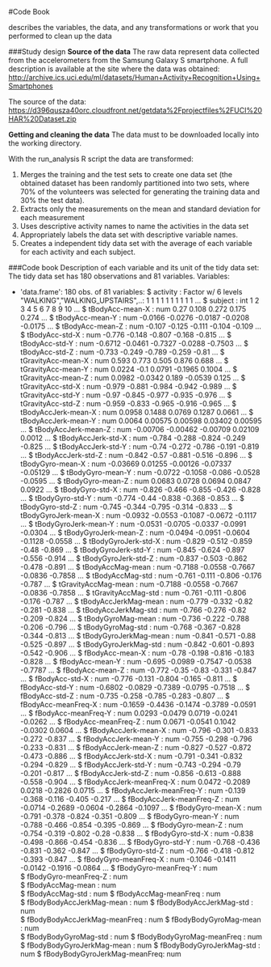 #Code Book

describes the variables, the data, and any transformations or work that you performed to clean up the data

###Study design
**Source of the data**
The raw data represent data collected from the accelerometers from the Samsung Galaxy S smartphone. 
A full description is available at the site where the data was obtained: 
http://archive.ics.uci.edu/ml/datasets/Human+Activity+Recognition+Using+Smartphones 

The source of the data: 
https://d396qusza40orc.cloudfront.net/getdata%2Fprojectfiles%2FUCI%20HAR%20Dataset.zip 

**Getting and cleaning the data**
The data must to be downloaded locally into the working directory.

With the run_analysis R script the data are transformed: 
1.  Merges the training and the test sets to create one data set (the obtained dataset has been randomly partitioned into two sets, where 70% of the volunteers was selected for generating the training data and 30% the test data).
2. Extracts only the measurements on the mean and standard deviation for each measurement
3. Uses descriptive activity names to name the activities in the data set
4. Appropriately labels the data set with descriptive variable names. 
5. Creates a independent tidy data set with the average of each variable for each activity and each subject.

###Code book
Description of each variable and its unit of the tidy data set:
The tidy data set has 180 observations and 81 variables.
Variables:
- 'data.frame':	180 obs. of  81 variables:
 $ activity                     : Factor w/ 6 levels "WALKING","WALKING_UPSTAIRS",..: 1 1 1 1 1 1 1 1 1 1 ...
 $ subject                      : int  1 2 3 4 5 6 7 8 9 10 ...
 $ tBodyAcc-mean-X              : num  0.27 0.108 0.272 0.175 0.274 ...
 $ tBodyAcc-mean-Y              : num  -0.0166 -0.0276 -0.0187 -0.0208 -0.0175 ...
 $ tBodyAcc-mean-Z              : num  -0.107 -0.125 -0.111 -0.104 -0.109 ...
 $ tBodyAcc-std-X               : num  -0.776 -0.148 -0.807 -0.168 -0.815 ...
 $ tBodyAcc-std-Y               : num  -0.6712 -0.0461 -0.7327 -0.0288 -0.7503 ...
 $ tBodyAcc-std-Z               : num  -0.733 -0.249 -0.789 -0.259 -0.81 ...
 $ tGravityAcc-mean-X           : num  0.593 0.773 0.505 0.876 0.688 ...
 $ tGravityAcc-mean-Y           : num  0.0224 -0.1 0.0791 -0.1965 0.1004 ...
 $ tGravityAcc-mean-Z           : num  0.0982 -0.0342 0.189 -0.0539 0.125 ...
 $ tGravityAcc-std-X            : num  -0.979 -0.881 -0.984 -0.942 -0.989 ...
 $ tGravityAcc-std-Y            : num  -0.97 -0.845 -0.977 -0.935 -0.976 ...
 $ tGravityAcc-std-Z            : num  -0.959 -0.833 -0.965 -0.916 -0.965 ...
 $ tBodyAccJerk-mean-X          : num  0.0958 0.1488 0.0769 0.1287 0.0661 ...
 $ tBodyAccJerk-mean-Y          : num  0.0064 0.00575 0.00598 0.03402 0.00595 ...
 $ tBodyAccJerk-mean-Z          : num  -0.00706 -0.00462 -0.00709 0.02109 0.0012 ...
 $ tBodyAccJerk-std-X           : num  -0.784 -0.288 -0.824 -0.249 -0.825 ...
 $ tBodyAccJerk-std-Y           : num  -0.74 -0.272 -0.786 -0.191 -0.819 ...
 $ tBodyAccJerk-std-Z           : num  -0.842 -0.57 -0.881 -0.516 -0.896 ...
 $ tBodyGyro-mean-X             : num  -0.03669 0.01255 -0.00126 -0.07337 -0.05129 ...
 $ tBodyGyro-mean-Y             : num  -0.0722 -0.1058 -0.086 -0.0528 -0.0595 ...
 $ tBodyGyro-mean-Z             : num  0.0683 0.0728 0.0694 0.0847 0.0922 ...
 $ tBodyGyro-std-X              : num  -0.826 -0.466 -0.855 -0.426 -0.828 ...
 $ tBodyGyro-std-Y              : num  -0.774 -0.44 -0.838 -0.368 -0.853 ...
 $ tBodyGyro-std-Z              : num  -0.745 -0.344 -0.795 -0.314 -0.833 ...
 $ tBodyGyroJerk-mean-X         : num  -0.0932 -0.0553 -0.1087 -0.0672 -0.1117 ...
 $ tBodyGyroJerk-mean-Y         : num  -0.0531 -0.0705 -0.0337 -0.0991 -0.0304 ...
 $ tBodyGyroJerk-mean-Z         : num  -0.0494 -0.0951 -0.0604 -0.1128 -0.0558 ...
 $ tBodyGyroJerk-std-X          : num  -0.829 -0.512 -0.859 -0.48 -0.869 ...
 $ tBodyGyroJerk-std-Y          : num  -0.845 -0.624 -0.897 -0.556 -0.914 ...
 $ tBodyGyroJerk-std-Z          : num  -0.837 -0.503 -0.862 -0.478 -0.891 ...
 $ tBodyAccMag-mean             : num  -0.7188 -0.0558 -0.7667 -0.0836 -0.7858 ...
 $ tBodyAccMag-std              : num  -0.761 -0.111 -0.806 -0.176 -0.787 ...
 $ tGravityAccMag-mean          : num  -0.7188 -0.0558 -0.7667 -0.0836 -0.7858 ...
 $ tGravityAccMag-std           : num  -0.761 -0.111 -0.806 -0.176 -0.787 ...
 $ tBodyAccJerkMag-mean         : num  -0.779 -0.332 -0.82 -0.281 -0.838 ...
 $ tBodyAccJerkMag-std          : num  -0.766 -0.276 -0.82 -0.209 -0.824 ...
 $ tBodyGyroMag-mean            : num  -0.736 -0.222 -0.788 -0.206 -0.796 ...
 $ tBodyGyroMag-std             : num  -0.768 -0.367 -0.828 -0.344 -0.813 ...
 $ tBodyGyroJerkMag-mean        : num  -0.841 -0.571 -0.88 -0.525 -0.897 ...
 $ tBodyGyroJerkMag-std         : num  -0.842 -0.601 -0.893 -0.542 -0.906 ...
 $ fBodyAcc-mean-X              : num  -0.78 -0.198 -0.816 -0.183 -0.828 ...
 $ fBodyAcc-mean-Y              : num  -0.695 -0.0989 -0.7547 -0.0538 -0.7787 ...
 $ fBodyAcc-mean-Z              : num  -0.772 -0.35 -0.83 -0.331 -0.847 ...
 $ fBodyAcc-std-X               : num  -0.776 -0.131 -0.804 -0.165 -0.811 ...
 $ fBodyAcc-std-Y               : num  -0.6802 -0.0829 -0.7389 -0.0795 -0.7518 ...
 $ fBodyAcc-std-Z               : num  -0.735 -0.258 -0.785 -0.283 -0.807 ...
 $ fBodyAcc-meanFreq-X          : num  -0.1659 -0.4436 -0.1474 -0.3789 -0.0591 ...
 $ fBodyAcc-meanFreq-Y          : num  0.0293 -0.0479 0.0719 -0.0241 -0.0262 ...
 $ fBodyAcc-meanFreq-Z          : num  0.0671 -0.0541 0.1042 -0.0302 0.0604 ...
 $ fBodyAccJerk-mean-X          : num  -0.796 -0.301 -0.833 -0.272 -0.837 ...
 $ fBodyAccJerk-mean-Y          : num  -0.755 -0.298 -0.796 -0.233 -0.831 ...
 $ fBodyAccJerk-mean-Z          : num  -0.827 -0.527 -0.872 -0.473 -0.886 ...
 $ fBodyAccJerk-std-X           : num  -0.791 -0.341 -0.832 -0.294 -0.829 ...
 $ fBodyAccJerk-std-Y           : num  -0.743 -0.294 -0.79 -0.201 -0.817 ...
 $ fBodyAccJerk-std-Z           : num  -0.856 -0.613 -0.888 -0.558 -0.904 ...
 $ fBodyAccJerk-meanFreq-X      : num  0.0472 -0.2089 0.0218 -0.2826 0.0715 ...
 $ fBodyAccJerk-meanFreq-Y      : num  -0.139 -0.368 -0.116 -0.405 -0.217 ...
 $ fBodyAccJerk-meanFreq-Z      : num  -0.0714 -0.2689 -0.0604 -0.2864 -0.1097 ...
 $ fBodyGyro-mean-X             : num  -0.791 -0.378 -0.824 -0.351 -0.809 ...
 $ fBodyGyro-mean-Y             : num  -0.788 -0.466 -0.854 -0.395 -0.869 ...
 $ fBodyGyro-mean-Z             : num  -0.754 -0.319 -0.802 -0.28 -0.838 ...
 $ fBodyGyro-std-X              : num  -0.838 -0.498 -0.866 -0.454 -0.836 ...
 $ fBodyGyro-std-Y              : num  -0.768 -0.436 -0.831 -0.362 -0.847 ...
 $ fBodyGyro-std-Z              : num  -0.766 -0.418 -0.812 -0.393 -0.847 ...
 $ fBodyGyro-meanFreq-X         : num  -0.1046 -0.1411 -0.0142 -0.1916 -0.0864 ...
 $ fBodyGyro-meanFreq-Y         : num  
 $ fBodyGyro-meanFreq-Z         : num  
 $ fBodyAccMag-mean             : num  
 $ fBodyAccMag-std              : num 
 $ fBodyAccMag-meanFreq         : num  
 $ fBodyBodyAccJerkMag-mean     : num 
 $ fBodyBodyAccJerkMag-std      : num  
 $ fBodyBodyAccJerkMag-meanFreq : num 
 $ fBodyBodyGyroMag-mean        : num  
 $ fBodyBodyGyroMag-std         : num 
 $ fBodyBodyGyroMag-meanFreq    : num  
 $ fBodyBodyGyroJerkMag-mean    : num 
 $ fBodyBodyGyroJerkMag-std     : num 
 $ fBodyBodyGyroJerkMag-meanFreq: num  
